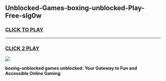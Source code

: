
## Unblocked-Games-boxing-unblocked-Play-Free-slg0w
<h3>
<a href="https://premium76.site?title=boxing-unblocked&ref=17A">CLICK TO PLAY</a></h3>
<hr>

<h3>
<a href="https://premium76.site?title=boxing-unblocked&ref=17A">CLICK 2 PLAY</a>
  
</h3>

<a href="https://premium76.site?title=boxing-unblocked&ref=17A"><img src="https://clearcache.store/games.png"></a>


**boxing-unblocked games unblocked: Your Gateway to Fun and Accessible Online Gaming**
